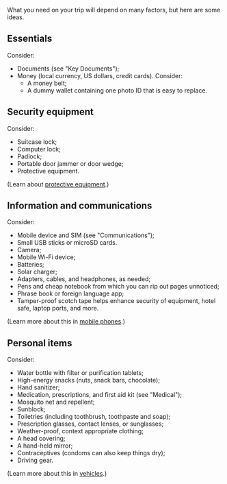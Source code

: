 [Title]: # (Equipment)
[Order]: # (5)

What you need on your trip will depend on many factors, but here are some ideas. 

## Essentials 

Consider:

*	Documents (see "Key Documents");
*   Money (local currency, US dollars, credit cards). Consider: 
	* A money belt;
    * A dummy wallet containing one photo ID that is easy to replace. 

## Security equipment

Consider:

*   Suitcase lock;
*   Computer lock;
*	Padlock;
*   Portable door jammer or door wedge;
*	Protective equipment.

(Learn about [protective equipment](umbrella://lesson/protective-equipment).)

## Information and communications

Consider:

*	Mobile device and SIM (see "Communications");
*	Small USB sticks or microSD cards. 
*	Camera;
*   Mobile Wi-Fi device;
*	Batteries;
*   Solar charger;
*	Adapters, cables, and headphones, as needed;
*   Pens and cheap notebook from which you can rip out pages unnoticed;
*   Phrase book or foreign language app;
*   Tamper-proof scotch tape helps enhance security of equipment, hotel safe, laptop ports, and more.

(Learn more about this in [mobile phones](umbrella://lesson/mobile-phones/0).)

## Personal items

Consider: 

*	Water bottle with filter or purification tablets;
*	High-energy snacks (nuts, snack bars, chocolate);
*	Hand sanitizer;
*	Medication, prescriptions, and first aid kit (see "Medical");
*   Mosquito net and repellent; 
*	Sunblock;
* 	Toiletries (including toothbrush, toothpaste and soap);
*	Prescription glasses, contact lenses, or sunglasses;
*	Weather-proof, context appropriate clothing;
*   A head covering;
*   A hand-held mirror;
*	Contraceptives (condoms can also keep things dry);
*	Driving gear.

(Learn more about this in [vehicles](umbrella://lesson/vehicles).)
